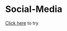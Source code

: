 # Social-Media

<a href="https://vitoria-maria0912.github.io/Social-Media/src/" target="blank">Click here</a> to try
